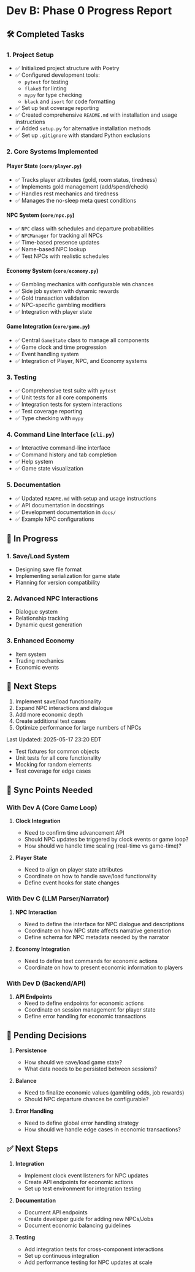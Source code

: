 # Dev B: Phase 0 Progress Report

## 🛠️ Completed Tasks

### 1. Project Setup
- ✅ Initialized project structure with Poetry
- ✅ Configured development tools:
  - `pytest` for testing
  - `flake8` for linting
  - `mypy` for type checking
  - `black` and `isort` for code formatting
- ✅ Set up test coverage reporting
- ✅ Created comprehensive `README.md` with installation and usage instructions
- ✅ Added `setup.py` for alternative installation methods
- ✅ Set up `.gitignore` with standard Python exclusions

### 2. Core Systems Implemented

#### Player State (`core/player.py`)
- ✅ Tracks player attributes (gold, room status, tiredness)
- ✅ Implements gold management (add/spend/check)
- ✅ Handles rest mechanics and tiredness
- ✅ Manages the no-sleep meta quest conditions

#### NPC System (`core/npc.py`)
- ✅ `NPC` class with schedules and departure probabilities
- ✅ `NPCManager` for tracking all NPCs
- ✅ Time-based presence updates
- ✅ Name-based NPC lookup
- ✅ Test NPCs with realistic schedules

#### Economy System (`core/economy.py`)
- ✅ Gambling mechanics with configurable win chances
- ✅ Side job system with dynamic rewards
- ✅ Gold transaction validation
- ✅ NPC-specific gambling modifiers
- ✅ Integration with player state

#### Game Integration (`core/game.py`)
- ✅ Central `GameState` class to manage all components
- ✅ Game clock and time progression
- ✅ Event handling system
- ✅ Integration of Player, NPC, and Economy systems

### 3. Testing
- ✅ Comprehensive test suite with `pytest`
- ✅ Unit tests for all core components
- ✅ Integration tests for system interactions
- ✅ Test coverage reporting
- ✅ Type checking with `mypy`

### 4. Command Line Interface (`cli.py`)
- ✅ Interactive command-line interface
- ✅ Command history and tab completion
- ✅ Help system
- ✅ Game state visualization

### 5. Documentation
- ✅ Updated `README.md` with setup and usage instructions
- ✅ API documentation in docstrings
- ✅ Development documentation in `docs/`
- ✅ Example NPC configurations

## 🔄 In Progress

### 1. Save/Load System
- Designing save file format
- Implementing serialization for game state
- Planning for version compatibility

### 2. Advanced NPC Interactions
- Dialogue system
- Relationship tracking
- Dynamic quest generation

### 3. Enhanced Economy
- Item system
- Trading mechanics
- Economic events

## 📝 Next Steps

1. Implement save/load functionality
2. Expand NPC interactions and dialogue
3. Add more economic depth
4. Create additional test cases
5. Optimize performance for large numbers of NPCs

Last Updated: 2025-05-17 23:20 EDT
- Test fixtures for common objects
- Unit tests for all core functionality
- Mocking for random elements
- Test coverage for edge cases

## 🔄 Sync Points Needed

### With Dev A (Core Game Loop)
1. **Clock Integration**
   - Need to confirm time advancement API
   - Should NPC updates be triggered by clock events or game loop?
   - How should we handle time scaling (real-time vs game-time)?

2. **Player State**
   - Need to align on player state attributes
   - Coordinate on how to handle save/load functionality
   - Define event hooks for state changes

### With Dev C (LLM Parser/Narrator)
1. **NPC Interaction**
   - Need to define the interface for NPC dialogue and descriptions
   - Coordinate on how NPC state affects narrative generation
   - Define schema for NPC metadata needed by the narrator

2. **Economy Integration**
   - Need to define text commands for economic actions
   - Coordinate on how to present economic information to players

### With Dev D (Backend/API)
1. **API Endpoints**
   - Need to define endpoints for economic actions
   - Coordinate on session management for player state
   - Define error handling for economic transactions

## 📝 Pending Decisions

1. **Persistence**
   - How should we save/load game state?
   - What data needs to be persisted between sessions?

2. **Balance**
   - Need to finalize economic values (gambling odds, job rewards)
   - Should NPC departure chances be configurable?

3. **Error Handling**
   - Need to define global error handling strategy
   - How should we handle edge cases in economic transactions?

## ✅ Next Steps

1. **Integration**
   - Implement clock event listeners for NPC updates
   - Create API endpoints for economic actions
   - Set up test environment for integration testing

2. **Documentation**
   - Document API endpoints
   - Create developer guide for adding new NPCs/Jobs
   - Document economic balancing guidelines

3. **Testing**
   - Add integration tests for cross-component interactions
   - Set up continuous integration
   - Add performance testing for NPC updates at scale
